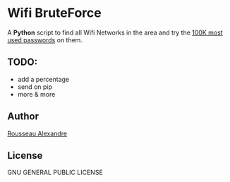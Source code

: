 Wifi BruteForce
=========

A **Python** script to find all Wifi Networks in the area and try the 
[100K most used passwords](https://github.com/danielmiessler/SecLists) on them.

## TODO:

* add a percentage
* send on pip
* more & more

## Author


[Rousseau Alexandre][madeindjs]

## License


GNU GENERAL PUBLIC LICENSE


[madeindjs]: https://github.com/madeindjs/

